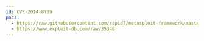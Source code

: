 ```yaml
---
id: CVE-2014-8799
pocs:
  - https://raw.githubusercontent.com/rapid7/metasploit-framework/master/modules/auxiliary/scanner/http/wp_dukapress_file_read.rb
  - https://www.exploit-db.com/raw/35346
---
```

